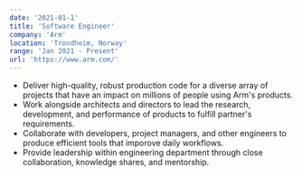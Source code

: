 ```yaml
---
date: '2021-01-1'
title: 'Software Engineer'
company: 'Arm'
location: 'Trondheim, Norway'
range: 'Jan 2021 - Present'
url: 'https://www.arm.com/'
---
```


- Deliver high-quality, robust production code for a diverse array of projects that have an impact on millions of people using Arm's products.
- Work alongside architects and directors to lead the research, development, and performance of products to fulfill partner's requirements.
- Collaborate with developers, project managers, and other engineers to produce efficient tools that imporove daily workflows.
- Provide leadership within engineering department through close collaboration, knowledge shares, and mentorship.
